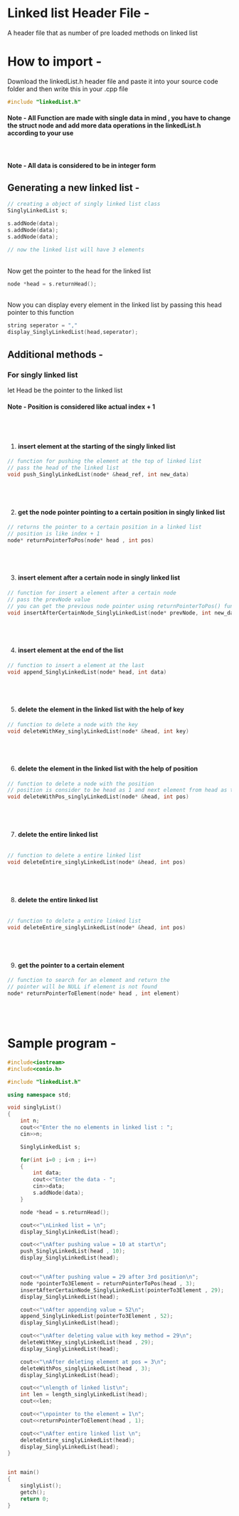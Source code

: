 # Linked list Header File -

A header file that as number of pre loaded methods on linked list


# How to import - 

Download the linkedList.h header file and paste it into your source code folder and then write this in your .cpp file

```C++
#include "linkedList.h"
```

#### Note - All Function are made with single data in mind , you have to change the struct node and add more data operations in the linkedList.h according to your use

<br />

#### Note - All data is considered to be in integer form

## Generating a new linked list - 

```C++
// creating a object of singly linked list class 
SinglyLinkedList s;

s.addNode(data);
s.addNode(data);
s.addNode(data);

// now the linked list will have 3 elements
```

<br />
Now get the pointer to the head for the linked list

```C++
node *head = s.returnHead();
```

<br />
Now you can display every element in the linked list by passing this head pointer to this function

```C++
string seperator = ","
display_SinglyLinkedList(head,seperator);
```


## Additional methods - 

### For singly linked list

let Head be the pointer to the linked list

#### Note - Position is considered like actual index + 1

<br />
<br />

1. #### insert element at the starting of the singly linked list

```C++
// function for pushing the element at the top of linked list
// pass the head of the linked list
void push_SinglyLinkedList(node* &head_ref, int new_data)  
```

<br />
<br />


2. #### get the node pointer pointing to a certain position in singly linked list

```C++
// returns the pointer to a certain position in a linked list
// position is like index + 1 
node* returnPointerToPos(node* head , int pos)
```

<br />
<br />


3. #### insert element after a certain node in singly linked list

```C++
// function for insert a element after a certain node
// pass the prevNode value
// you can get the previous node pointer using returnPointerToPos() function 
void insertAfterCertainNode_SinglyLinkedList(node* prevNode, int new_data)
```

<br />
<br />


4. #### insert element at the end of the list

```C++
// function to insert a element at the last
void append_SinglyLinkedList(node* head, int data) 
```

<br />
<br />


5. #### delete the element in the linked list with the help of key

```C++
// function to delete a node with the key
void deleteWithKey_singlyLinkedList(node* &head, int key) 
```

<br />
<br />


6. #### delete the element in the linked list with the help of position

```C++
// function to delete a node with the position
// position is consider to be head as 1 and next element from head as two 
void deleteWithPos_singlyLinkedList(node* &head, int pos) 
```

<br />
<br />


7. #### delete the entire linked list

```C++

// function to delete a entire linked list
void deleteEntire_singlyLinkedList(node* &head, int pos) 
```

<br />
<br />


8. #### delete the entire linked list

```C++

// function to delete a entire linked list
void deleteEntire_singlyLinkedList(node* &head, int pos) 
```

<br />
<br />


9. #### get the pointer to a certain element

```C++
// function to search for an element and return the 
// pointer will be NULL if element is not found
node* returnPointerToElement(node* head , int element)
```

<br />
<br />



# Sample program -
```c++
#include<iostream>
#include<conio.h>

#include "linkedList.h"

using namespace std;

void singlyList()
{
    int n;
    cout<<"Enter the no elements in linked list : ";
    cin>>n;

    SinglyLinkedList s;

    for(int i=0 ; i<n ; i++)
    {
        int data;
        cout<<"Enter the data - ";
        cin>>data;
        s.addNode(data);
    }

    node *head = s.returnHead();

    cout<<"\nLinked list = \n";
    display_SinglyLinkedList(head);    

    cout<<"\nAfter pushing value = 10 at start\n";
    push_SinglyLinkedList(head , 10);  
    display_SinglyLinkedList(head); 


    cout<<"\nAfter pushing value = 29 after 3rd position\n";
    node *pointerTo3Element = returnPointerToPos(head , 3);
    insertAfterCertainNode_SinglyLinkedList(pointerTo3Element , 29);  
    display_SinglyLinkedList(head); 

    cout<<"\nAfter appending value = 52\n";
    append_SinglyLinkedList(pointerTo3Element , 52);  
    display_SinglyLinkedList(head); 

    cout<<"\nAfter deleting value with key method = 29\n";
    deleteWithKey_singlyLinkedList(head , 29);
    display_SinglyLinkedList(head); 

    cout<<"\nAfter deleting element at pos = 3\n";
    deleteWithPos_singlyLinkedList(head , 3);
    display_SinglyLinkedList(head); 

    cout<<"\nlength of linked list\n";
    int len = length_singlyLinkedList(head);
    cout<<len; 

    cout<<"\npointer to the element = 1\n";
    cout<<returnPointerToElement(head , 1);

    cout<<"\nAfter entire linked list \n";
    deleteEntire_singlyLinkedList(head);
    display_SinglyLinkedList(head); 
}


int main()
{
    singlyList();
    getch();
    return 0;
}
```
